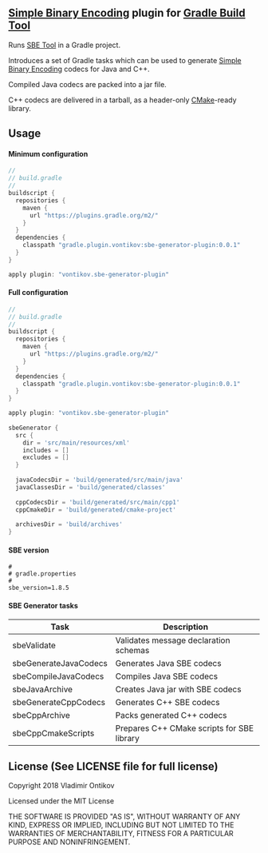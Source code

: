 [Simple Binary Encoding](https://github.com/real-logic/simple-binary-encoding) plugin for [Gradle Build Tool](https://gradle.org/) 
------------------------------------------
Runs [SBE Tool](https://github.com/real-logic/simple-binary-encoding/wiki/Sbe-Tool-Guide)
in a Gradle project. 

Introduces a set of Gradle tasks which can be used to generate 
[Simple Binary Encoding](https://github.com/real-logic/simple-binary-encoding) 
codecs for Java and C++. 

Compiled Java codecs are packed into a jar file. 

C++ codecs are delivered in a tarball, as a header-only 
[CMake](https://cmake.org/)-ready library. 

Usage
-----

#### Minimum configuration

```Groovy
//
// build.gradle
//
buildscript {
  repositories {
    maven {
      url "https://plugins.gradle.org/m2/"
    }
  }
  dependencies {
    classpath "gradle.plugin.vontikov:sbe-generator-plugin:0.0.1"
  }
}

apply plugin: "vontikov.sbe-generator-plugin"
```

#### Full configuration

```Groovy
//
// build.gradle
//
buildscript {
  repositories {
    maven {
      url "https://plugins.gradle.org/m2/"
    }
  }
  dependencies {
    classpath "gradle.plugin.vontikov:sbe-generator-plugin:0.0.1"
  }
}

apply plugin: "vontikov.sbe-generator-plugin"
                                                                                                       
sbeGenerator {                                                                                      
  src {                                                                                           
    dir = 'src/main/resources/xml'                                           
    includes = []                                              
    excludes = []                                               
  }                                                                                               
                                                                                                       
  javaCodecsDir = 'build/generated/src/main/java'                              
  javaClassesDir = 'build/generated/classes'                                   
                                                                                                       
  cppCodecsDir = 'build/generated/src/main/cpp1'                               
  cppCmakeDir = 'build/generated/cmake-project'                                
                                                                                                       
  archivesDir = 'build/archives'                                             
}                                
```

#### SBE version
```
#
# gradle.properties
#
sbe_version=1.8.5
```

#### SBE Generator tasks

| Task                  | Description                                |
| --------------------- | ------------------------------------------ |
| sbeValidate           | Validates message declaration schemas      |
| sbeGenerateJavaCodecs | Generates Java SBE codecs                  |
| sbeCompileJavaCodecs  | Compiles Java SBE codecs                   |
| sbeJavaArchive        | Creates Java jar with SBE codecs           |
| sbeGenerateCppCodecs  | Generates C++ SBE codecs                   |
| sbeCppArchive         | Packs generated C++ codecs                 |
| sbeCppCmakeScripts    | Prepares C++ CMake scripts for SBE library |

License (See LICENSE file for full license)
------------------------------------------

Copyright 2018 Vladimir Ontikov

Licensed under the MIT License

THE SOFTWARE IS PROVIDED "AS IS", WITHOUT WARRANTY OF ANY KIND, EXPRESS OR
IMPLIED, INCLUDING BUT NOT LIMITED TO THE WARRANTIES OF MERCHANTABILITY,
FITNESS FOR A PARTICULAR PURPOSE AND NONINFRINGEMENT.